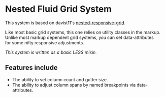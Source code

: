 # Nested Fluid Grid System

This system is based on davist11's [nested-responsive-grid](http://davist11.github.io/nested-responsive-grid/).

Like most basic grid systems, this one relies on utility classes in the markup. Unlike most markup dependent grid systems, you can set data-attributes for some nifty responsive adjustments.

*This system is written as a basic LESS mixin.*

## Features include
- The ability to set column count and gutter size.
- The ability to adjust column spans by named breakpoints via data-attributes.

